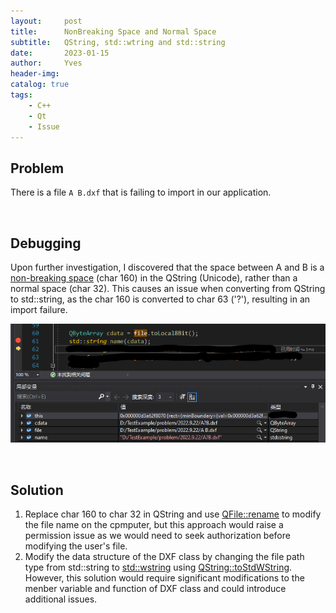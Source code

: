 ```yaml
---
layout:     post
title:      NonBreaking Space and Normal Space
subtitle:   QString, std::wtring and std::string
date:       2023-01-15
author:     Yves
header-img: 
catalog: true
tags:
    - C++ 
    - Qt
    - Issue
---
```


## Problem
There is a file `A B.dxf` that is failing to import in our application. 

<br /> 

## Debugging
Upon further investigation, I discovered that the space between A and B is a [non-breaking space](https://en.wikipedia.org/wiki/Non-breaking_space) (char 160) in the QString (Unicode), rather than a normal space (char 32). This causes an issue when converting from QString to std::string, as the char 160 is converted to char 63 ('?'), resulting in an import failure. 

![image](../img/20230115/1.png)

<br /> 

## Solution
1. Replace char 160 to char 32 in QString and use [QFile::rename](https://cplusplus.com/reference/string/wstring/) to modify the file name on the cpmputer, but this approach would raise a permission issue as we would need to seek authorization before modifying the user's file. 
2. Modify the data structure of the DXF class by changing the file path type from std::string to [std::wstring](https://cplusplus.com/reference/string/wstring/) using [QString::toStdWString](https://doc.qt.io/qt-6/qstring.html#toStdWString). However, this solution would require significant modifications to the menber variable and function of DXF class and could introduce additional issues.
